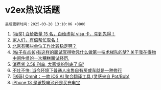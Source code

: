 # v2ex热议话题

`最后更新时间：2025-03-28 13:10:06 +0800`

1. [[抽奖] 白给数量 15 名，白给虚拟 visa 卡，先到先得！](https://www.v2ex.com/t/1121515)
1. [家人们，有偿帮忙取名！](https://www.v2ex.com/t/1121569)
1. [北京有哪些单位工作比较稳定啊？](https://www.v2ex.com/t/1121664)
1. [(帖子有点长)有这样的面试官得物凭什么做第一技术梯队的梦? 关于我在得物中间件组的一次糟糕面试经历.](https://www.v2ex.com/t/1121646)
1. [消费贷 2.58 利率, 大家觉的到底了吗?](https://www.v2ex.com/t/1121531)
1. [不吐不快: 当今环境下普通人出售自有房或车就是一种修行](https://www.v2ex.com/t/1121587)
1. [[送码] Omnit：一款 iOS AI 聚合翻译工具 (灵感来自 Pot/Bob)](https://www.v2ex.com/t/1121656)
1. [iPhone 13 是该换电池还是买充电宝](https://www.v2ex.com/t/1121652)


